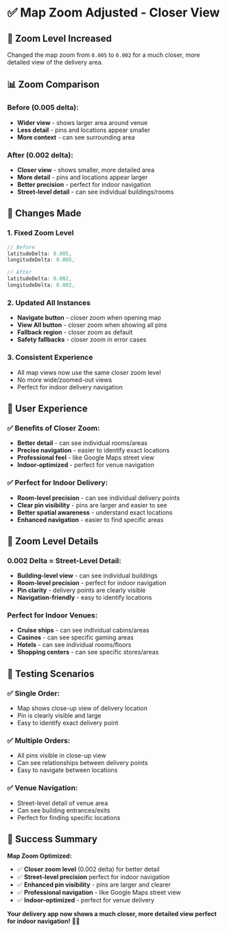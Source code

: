 # ✅ Map Zoom Adjusted - Closer View

## **🎯 Zoom Level Increased**

Changed the map zoom from `0.005` to `0.002` for a much closer, more detailed view of the delivery area.

## **📊 Zoom Comparison**

### **Before (0.005 delta):**
- **Wider view** - shows larger area around venue
- **Less detail** - pins and locations appear smaller
- **More context** - can see surrounding area

### **After (0.002 delta):**
- **Closer view** - shows smaller, more detailed area
- **More detail** - pins and locations appear larger
- **Better precision** - perfect for indoor navigation
- **Street-level detail** - can see individual buildings/rooms

## **🔧 Changes Made**

### **1. Fixed Zoom Level**
```typescript
// Before
latitudeDelta: 0.005,
longitudeDelta: 0.005,

// After  
latitudeDelta: 0.002,
longitudeDelta: 0.002,
```

### **2. Updated All Instances**
- **Navigate button** - closer zoom when opening map
- **View All button** - closer zoom when showing all pins
- **Fallback region** - closer zoom as default
- **Safety fallbacks** - closer zoom in error cases

### **3. Consistent Experience**
- All map views now use the same closer zoom level
- No more wide/zoomed-out views
- Perfect for indoor delivery navigation

## **📱 User Experience**

### **✅ Benefits of Closer Zoom:**
- **Better detail** - can see individual rooms/areas
- **Precise navigation** - easier to identify exact locations
- **Professional feel** - like Google Maps street view
- **Indoor-optimized** - perfect for venue navigation

### **✅ Perfect for Indoor Delivery:**
- **Room-level precision** - can see individual delivery points
- **Clear pin visibility** - pins are larger and easier to see
- **Better spatial awareness** - understand exact locations
- **Enhanced navigation** - easier to find specific areas

## **🎯 Zoom Level Details**

### **0.002 Delta = Street-Level Detail:**
- **Building-level view** - can see individual buildings
- **Room-level precision** - perfect for indoor navigation
- **Pin clarity** - delivery points are clearly visible
- **Navigation-friendly** - easy to identify locations

### **Perfect for Indoor Venues:**
- **Cruise ships** - can see individual cabins/areas
- **Casinos** - can see specific gaming areas
- **Hotels** - can see individual rooms/floors
- **Shopping centers** - can see specific stores/areas

## **🧪 Testing Scenarios**

### **✅ Single Order:**
- Map shows close-up view of delivery location
- Pin is clearly visible and large
- Easy to identify exact delivery point

### **✅ Multiple Orders:**
- All pins visible in close-up view
- Can see relationships between delivery points
- Easy to navigate between locations

### **✅ Venue Navigation:**
- Street-level detail of venue area
- Can see building entrances/exits
- Perfect for finding specific locations

## **🎉 Success Summary**

**Map Zoom Optimized:**
- ✅ **Closer zoom level** (0.002 delta) for better detail
- ✅ **Street-level precision** perfect for indoor navigation
- ✅ **Enhanced pin visibility** - pins are larger and clearer
- ✅ **Professional navigation** - like Google Maps street view
- ✅ **Indoor-optimized** - perfect for venue delivery

**Your delivery app now shows a much closer, more detailed view perfect for indoor navigation!** 🎯✨



